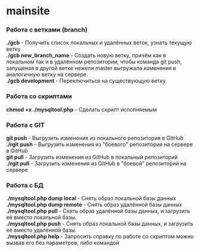 # mainsite
<h3>Работа с ветками (branch)</h3>
<b>./gcb</b> - Получить список локальных и удалённых веток, узнать текущую ветку</br>
<b>./gcb new_branch_name</b> - Создать новую ветку, причём как в локальном так и в удалённом репозитории, чтобы команда git push, запущеная в другой ветке нежели master выгружала изменения в аналогичную ветку на сервере.</br>
<b>./gcb development </b>- Переключиться на существующую ветку</br>

<h3>Работа со скриптами</h3>
<b>chmod +x ./mysqltool.php</b> - Сделать скрипт исполняемым</br>

<h3>Работа с GIT</h3>
<b>git push</b> - Выгрузить изменения из локального репозитория в GitHub</br>
<b>./rgit push</b> - Выгрузить изменения из "боевого" репозитория на сервере в GitHub</br>
<b>git pull</b> - Загрузить изменения из GitHub в локальный репозиторий</br>
<b>./rgit pull</b> - Загрузить изменения из GitHub в "боевой" репозиторий на сервере</br>

<h3>Работа с БД</h3>
<b>./mysqltool.php dump local</b> - Снять образ локальной базы данных</br>
<b>./mysqltool.php dump remote</b> - Снять образ удалённой базы данных</br>
<b>./mysqltool.php pull</b> - Снять образ удалённой базы данных, и загрузить её вместо локальной базы.</br>
<b>./mysqltool.php push</b> - Снять образ локальной базы данных, и загрузить её вместо удалённой базы.</br>
<b>./mysqltool.php help</b> - Запросить справку по работе со скриптом можно вызвав его без параметров, либо командой</br>
